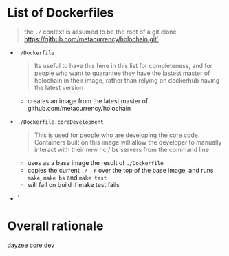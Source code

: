 # List of Dockerfiles
> the `./` context is assumed to be the root of a 
> git clone https://github.com/metacurrency/holochain.git`

* `./Dockerfile`
  > Its useful to have this here in this list for completeness, and for people who want to guarantee they have the lastest master of holochain in their image, rather than relying on dockerhub having the latest version
  * creates an image from the latest master of github.com/metacurrency/holochain
* `./Dockerfile.coreDevelopment`
  > This is used for people who are developing the core code. Containers built on this image will allow the developer to manually interact with their new hc / bs servers from the command line
  * uses as a base image the result of `./Dockerfile`
  * copies the current `./ -r` over the top of the base image, and runs `make`, `make bs` and `make test`
  * will fail on build if make test fails
  
* `

# Overall rationale



[dayzee core dev](dayzeecoredev)